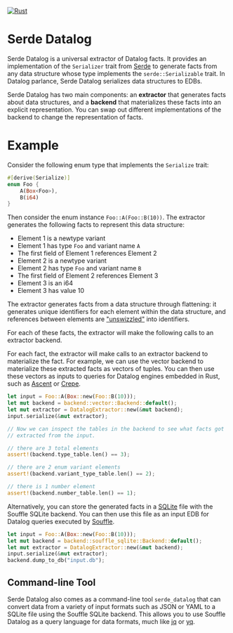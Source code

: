 [![Rust](https://github.com/rolph-recto/serde_datalog/actions/workflows/rust.yml/badge.svg)](https://github.com/rolph-recto/serde_datalog/actions/workflows/rust.yml)

# Serde Datalog

Serde Datalog is a universal extractor of Datalog facts. It provides an
implementation of the `Serializer` trait from [Serde](https://serde.rs/)
to generate facts from any data structure whose type implements
the `serde::Serializable` trait. In Datalog parlance, Serde Datalog serializes
data structures to EDBs.

Serde Datalog has two main components: an **extractor** that generates facts
about data structures, and a **backend** that materializes these facts into
an explicit representation. You can swap out different implementations of the
backend to change the representation of facts.

# Example

Consider the following enum type that implements the `Serialize` trait:

```rust
#[derive(Serialize)]
enum Foo {
    A(Box<Foo>),
    B(i64)
}
```

Then consider the enum instance `Foo::A(Foo::B(10))`. The extractor
generates the following facts to represent this data structure:

- Element 1 is a newtype variant
- Element 1 has type `Foo` and variant name `A`
- The first field of Element 1 references Element 2
- Element 2 is a newtype variant
- Element 2 has type `Foo` and variant name `B`
- The first field of Element 2 references Element 3
- Element 3 is an i64
- Element 3 has value 10

The extractor generates facts from a data structure through flattening:
it generates unique identifiers for each element within the data structure,
and references between elements are
["unswizzled"](https://en.wikipedia.org/wiki/Pointer_swizzling)
into identifiers.

For each of these facts, the extractor will make the following calls to an
extractor backend.

For each fact, the extractor will make calls to an extractor backend 
to materialize the fact. For example, we can use the vector backend to
materialize these extracted facts as vectors of tuples.
You can then use these vectors as inputs to queries for Datalog engines embedded
in Rust, such as [Ascent](https://crates.io/crates/ascent) or
[Crepe](https://docs.rs/crepe/latest/crepe/).

```rust
let input = Foo::A(Box::new(Foo::B(10)));
let mut backend = backend::vector::Backend::default();
let mut extractor = DatalogExtractor::new(&mut backend);
input.serialize(&mut extractor);

// Now we can inspect the tables in the backend to see what facts got
// extracted from the input.

// there are 3 total elements
assert!(backend.type_table.len() == 3);

// there are 2 enum variant elements
assert!(backend.variant_type_table.len() == 2);

// there is 1 number element
assert!(backend.number_table.len() == 1);
```

Alternatively, you can store the generated facts in a [SQLite](https://sqlite)
file with the Souffle SQLite backend. You can then use this file as an input
EDB for Datalog queries executed by [Souffle](https://souffle-lang.github.io).

```rust
let input = Foo::A(Box::new(Foo::B(10)));
let mut backend = backend::souffle_sqlite::Backend::default();
let mut extractor = DatalogExtractor::new(&mut backend);
input.serialize(&mut extractor);
backend.dump_to_db("input.db");
```

## Command-line Tool

Serde Datalog also comes as a command-line tool `serde_datalog` that can convert
data from a variety of input formats such as JSON or YAML to a SQLite file
using the Souffle SQLite backend. This allows you to use Souffle Datalog as a
query language for data formats, much like [jq](https://jqlang.github.io/jq/)
or [yq](https://mikefarah.gitbook.io/yq).
